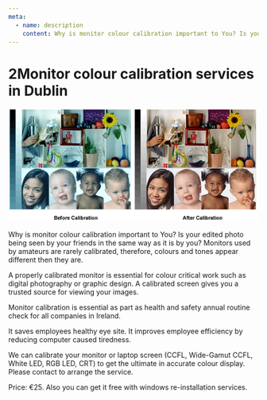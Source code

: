 ```yaml
---
meta:
  - name: description
    content: Why is monitor colour calibration important to You? Is your edited photo being seen by your friends in the same way as it is by you? ... Services in Dublin.
---
```

# 2Monitor colour calibration services in Dublin

![Monitor calibration](../img/color-management.jpg)

Why is monitor colour calibration important to You?
Is your edited photo being seen by your friends in the same way as it is by you? Monitors used by amateurs are rarely calibrated, therefore, colours and tones appear different then they are.

A properly calibrated monitor is essential for colour critical work such as digital photography or graphic design. A calibrated screen gives you a trusted source for viewing your images.

Monitor calibration is essential as part as health and safety annual routine check for all companies in Ireland.

It saves employees healthy eye site.
It improves employee efficiency by reducing computer caused tiredness.

We can calibrate your monitor or laptop screen (CCFL, Wide-Gamut CCFL, White LED, RGB LED, CRT)  to get the ultimate in accurate colour display.
Please contact to arrange the service.

Price: €25. Also you can get it  free with windows re-installation services.